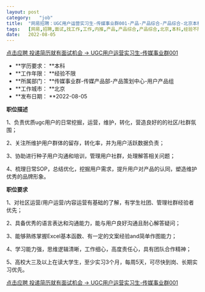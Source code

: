 ```yaml
---
layout:	post
category:	"job"
title:	"网易招聘：UGC用户运营实习生-传媒事业群001-产品-产品综合-产品综合-北京本科经验不限"
tags:	[网易,招聘,面试,找工作,工作,内推,产品,产品综合,产品综合,北京,本科,经验不限]
date:	2022-08-05
---
```


[点击应聘 投递简历就有面试机会 ->  UGC用户运营实习生-传媒事业群001](http://mobile.bole.netease.com/bole/boleDetail?id=42124&employeeId=346f03c3cda5f04c&key=all)



- **学历要求： **本科
- **工作年限： **经验不限
- **所属部门： **传媒事业群-传媒产品部-产品策划中心-用户产品组
- **工作城市： **北京
- **发布日期： **2022-08-05



**职位描述**

1、负责优质ugc用户的日常挖掘，运营，维护，转化，营造良好的的社区/社群氛围；

2、关注所维护用户群体的留存，转化率，并为用户活跃数据负责；

3、协助进行种子用户沟通和培训，管理用户社群，处理解答相关问题；

4、梳理日常SOP，总结优化，挖掘用户需求，提升用户对产品的认同，塑造维护优秀的品牌形象。



**职位要求**

1、对社区运营/用户运营/内容运营有基础的了解，有学生社团、管理社群经验者优先；

2、具备优秀的语言表达和沟通能力，能与用户良好沟通且耐心解答疑问；

3、能够熟练掌握Excel基本函数、有一定的文案经验and简单作图能力；

4、学习能力强，思维逻辑清晰，工作细心，高度责任心，具有团队合作精神；

5、高校大三及以上在读大学生，至少实习3个月，每周5天，可尽快到岗、长期实习优先。



[点击应聘 投递简历就有面试机会 ->  UGC用户运营实习生-传媒事业群001](http://mobile.bole.netease.com/bole/boleDetail?id=42124&employeeId=346f03c3cda5f04c&key=all)